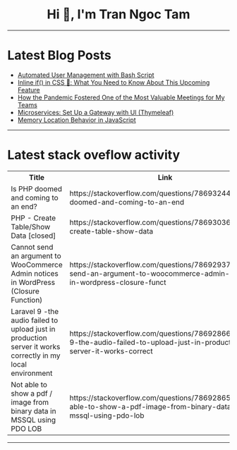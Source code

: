 <h1 align="center">Hi 👋, I'm Tran Ngoc Tam</h1>

---

# Latest Blog Posts 
<!-- BLOG-POST-LIST:START -->
- [Automated User Management with Bash Script](https://dev.to/tesddev/automated-user-management-with-bash-script-3b3e)
- [Inline if&lpar;&rpar; in CSS 🤔: What You Need to Know About This Upcoming Feature](https://dev.to/hunzaboy/inline-if-in-css-what-you-need-to-know-about-this-upcoming-feature-1cak)
- [How the Pandemic Fostered One of the Most Valuable Meetings for My Teams](https://dev.to/lee_nicholls/how-the-pandemic-fostered-one-of-the-most-valuable-meetings-for-my-teams-1fnb)
- [Microservices: Set Up a Gateway with UI &lpar;Thymeleaf&rpar;](https://dev.to/dmsosa/microservices-set-up-a-gateway-with-ui-thymeleaf-1l12)
- [Memory Location Behavior in JavaScript](https://dev.to/pervez/memory-location-behavior-in-javascript-4c6c)
<!-- BLOG-POST-LIST:END -->

---

# Latest stack oveflow activity
<table>
  <tr><th>Title</th><th>Link</th></tr>
  <!-- STACKOVERFLOW:START --><tr><td>Is PHP doomed and coming to an end?</td><td>https://stackoverflow.com/questions/78693244/is-php-doomed-and-coming-to-an-end</td></tr><tr><td>PHP - Create Table/Show Data [closed]</td><td>https://stackoverflow.com/questions/78693036/php-create-table-show-data</td></tr><tr><td>Cannot send an argument to WooCommerce Admin notices in WordPress &lpar;Closure Function&rpar;</td><td>https://stackoverflow.com/questions/78692937/cannot-send-an-argument-to-woocommerce-admin-notices-in-wordpress-closure-funct</td></tr><tr><td>Laravel 9 -the audio failed to upload just in production server it works correctly in my local environment</td><td>https://stackoverflow.com/questions/78692866/laravel-9-the-audio-failed-to-upload-just-in-production-server-it-works-correct</td></tr><tr><td>Not able to show a pdf / image from binary data in MSSQL using PDO LOB</td><td>https://stackoverflow.com/questions/78692865/not-able-to-show-a-pdf-image-from-binary-data-in-mssql-using-pdo-lob</td></tr><!-- STACKOVERFLOW:END -->
</table>

---


